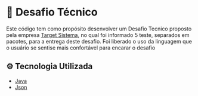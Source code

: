 # 🚀 Desafio Técnico
Este código tem como propósito desenvolver um Desafio Tecnico proposto pela empresa [Target Sistema](https://targetsistemas.com.br/?gad_source=1&gclid=Cj0KCQiAoJC-BhCSARIsAPhdfShSdUWJ9sEj2n847ebPuVe1jJUEr1PgQJI0yY4bZuK4i9iNLuRogikaAl2UEALw_wcB), no qual foi informado 5 teste, separados em pacotes, para a entrega deste desafio. Foi liberado o uso da linguagem que o usuário se sentise mais confortável para encarar o desafio

## ⚙️ Tecnologia Utilizada

- [Java](https://www.java.com/pt-BR/)
- [Json](https://www.json.org/json-en.html)

 